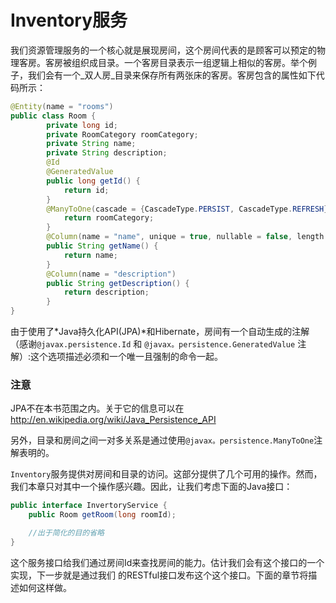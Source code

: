 # Inventory服务

我们资源管理服务的一个核心就是展现房间，这个房间代表的是顾客可以预定的物理客房。客房被组织成目录。一个客房目录表示一组逻辑上相似的客房。举个例子，我们会有一个_双人房_目录来保存所有两张床的客房。客房包含的属性如下代码所示：
```java
@Entity(name = "rooms") 
public class Room {
		private long id;		
		private RoomCategory roomCategory;		
		private	String name;		
		private	String description;
		@Id		
		@GeneratedValue		
		public long getId() {				 
			return id;
		}
		@ManyToOne(cascade = {CascadeType.PERSIST, CascadeType.REFRESH}, fetch = FetchType.EAGER)		public RoomCategory getRoomCategory() {				
			return roomCategory;		
		}
		@Column(name = "name", unique = true, nullable = false, length = 128)		
		public String getName()	{				
			return name;		
		}
		@Column(name = "description")		
		public String getDescription() {				
			return description;	
		} 
} 
```

由于使用了*Java持久化API(JPA)*和Hibernate，房间有一个自动生成的注解（感谢`@javax.persistence.Id` 和 `@javax。persistence.GeneratedValue` 注解）:这个选项描述必须和一个唯一且强制的命令一起。

### 注意

JPA不在本书范围之内。关于它的信息可以在<http://en.wikipedia.org/wiki/Java_Persistence_API>

另外，目录和房间之间一对多关系是通过使用`@javax。persistence.ManyToOne`注解表明的。

`Inventory`服务提供对房间和目录的访问。这部分提供了几个可用的操作。然而，我们本章只对其中一个操作感兴趣。因此，让我们考虑下面的Java接口：
```java
public interface InvertoryService {
	public Room getRoom(long roomId);

	//出于简化的目的省略
}
```

这个服务接口给我们通过房间Id来查找房间的能力。估计我们会有这个接口的一个实现，下一步就是通过我们 的RESTful接口发布这个这个接口。下面的章节将描述如何这样做。
